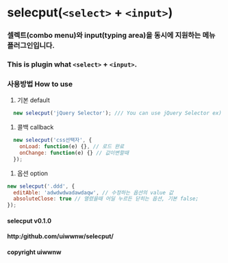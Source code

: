 # selecput(`<select>` + `<input>`)
### 셀렉트(combo menu)와 input(typing area)을 동시에 지원하는 메뉴 플러그인입니다.
### This is plugin what `<select>` + `<input>`.

### 사용방법 How to use
1. 기본 default
```javascript
  new selecput('jQuery Selector'); /// You can use jQuery Selector ex) class=> . , id => #, tagname => tagname
```
1. 콜백 callback
```javascript
  new selecput('css선택자', {
    onLoad: function(e) {}, // 로드 완료
    onChange: function(e) {} // 값이변할때
  });
```
1. 옵션 option
```javascript
new selecput('.ddd', {
  editAble: 'adwdwdwadawdaqw', // 수정하는 옵션의 value 값
  absoluteClose: true // 열렸을때 어딜 누르든 닫히는 옵션, 기본 false;
});
```

#### selecput v0.1.0 
#### http:/github.com/uiwwnw/selecput/
#### copyright uiwwnw
